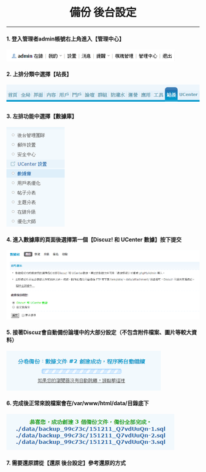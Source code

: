# **<center>備份 後台設定**

---

#### 1. 登入管理者admin帳號右上角進入【管理中心】
![](../img/bkup_part1/part1_1.png)

#### 2. 上排分類中選擇【站長】
![](../img/bkup_part1/part1_2.png)

#### 3. 左排功能中選擇【數據庫】
![](../img/bkup_part1/part1_3.png)

#### 4. 進入數據庫的頁面後選擇第一個【Discuz! 和 UCenter 數據】按下提交
![](../img/bkup_part1/part1_4.png)

#### 5. 接著Discuz會自動備份論壇中的大部分設定（不包含附件檔案、圖片等較大資料）
![](../img/bkup_part1/part1_5.png)

#### 6. 完成後正常來說檔案會在/var/www/html/data/目錄底下
![](../img/bkup_part1/part1_6.png)

#### 7. 需要還原請從【還原 後台設定】參考還原的方式